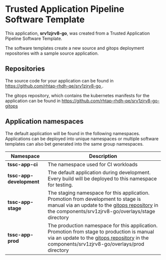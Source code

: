 # Trusted Application Pipeline Software Template

This application, **srv1zjrv8-go**, was created from a Trusted Application Pipeline Software Template.

The software templates create a new source and gitops deployment repositories with a sample source application. 

## Repositories

The source code for your application can be found in [https://github.com/rhtap-rhdh-qe/srv1zjrv8-go ](https://github.com/rhtap-rhdh-qe/srv1zjrv8-go ).
 
The gitops repository, which contains the kubernetes manifests for the application can be found in 
[https://github.com/rhtap-rhdh-qe/srv1zjrv8-go-gitops ](https://github.com/rhtap-rhdh-qe/srv1zjrv8-go-gitops ) 

## Application namespaces 

The default application will be found in the following namespaces. Applications can be deployed into unique namespaces or multiple software templates can also bet generated into the same group namespaces.  

|  Namespace   |  Description   |  
| -------- | -------- |
| **tssc-app-ci** | The namespace used for CI workloads |
| **tssc-app-development** | The default application during development. Every build will be deployed to this namespace for testing. |
| **tssc-app-stage** | The staging namespace for this application. Promotion from development to stage is manual via an update to the [gitops repository](https://github.com/rhtap-rhdh-qe/srv1zjrv8-go-gitops ) in the components/srv1zjrv8-go/overlays/stage directory |
| **tssc-app-prod** | The production namespace for this application. Promotion from stage to production is manual via an update to the [gitops repository](https://github.com/rhtap-rhdh-qe/srv1zjrv8-go-gitops ) in the components/srv1zjrv8-go/overlays/prod directory |